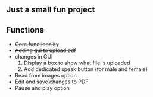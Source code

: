 ## Just a small fun project 


## Functions 
* ~~Core functionality~~
* ~~Adding gui to upload pdf~~
* changes in GUI
    1. Display a box to show what file is uploaded
    2. Add dedicated speak button (for male and female)
* Read from images option
* Edit and save changes to PDF
* Pause and play option